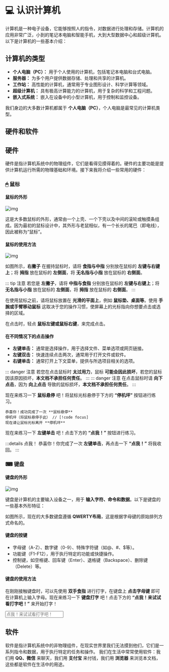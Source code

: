 # 💻 认识计算机

计算机是一种电子设备，它能够按照人的指令，对数据进行处理和存储。计算机的应用非常广泛，小到的笔记本电脑和智能手机，大到大型数据中心和超级计算机。以下是计算机的一些基本介绍：

## 计算机的类型

- **个人电脑（PC）：** 用于个人使用的计算机，包括笔记本电脑和台式电脑。
- **服务器：** 为多个用户提供数据存储、处理和共享的计算机。
- **工作站：** 高性能的计算机，通常用于专业图形设计、科学计算等领域。
- **超级计算机：** 具有极高计算能力的计算机，用于复杂的科学和工程问题。
- **嵌入式系统：** 嵌入在设备中的小型计算机，用于控制和监控设备。

我们身边的大多数计算机都属于 **个人电脑（PC）**，个人电脑是最常见的计算机类型。

## 硬件和软件

## 硬件

硬件是指计算机系统中的物理组件，它们是看得见摸得着的。硬件的主要功能是提供计算机运行所需的物理基础和环境。接下来我将介绍一些常用的硬件：

### 🖱 鼠标


#### 鼠标的外形

![img](https://www.tianxiajiu.com/wp-content/uploads/jishu/04132114287.jpg)

这是大多数鼠标的外形，通常由一个上壳、一个下壳以及中间的滚轮或触摸条组成。因为最初的鼠标设计中，其外形与老鼠相似，有一个长长的尾巴（即电线），因此被称为“鼠标”。


#### 鼠标的使用方法

![img](https://puui.qpic.cn/vpic_cover/o03389joos7/o03389joos7_hz.jpg/1280)

如图所示，**右撇子** 在握持鼠标时，请将 **食指与中指** 分别放在鼠标的 **左键与右键上**；将 **拇指** 放在鼠标的 **左侧面**，将 **无名指与小指** 放在鼠标的 **右侧面**。

::: tip 注意
若您是 **左撇子**，请将 **中指与食指** 分别放在鼠标的 **左键与右键上**；将 **无名指与小指** 放在鼠标的 **左侧面**，将 **拇指** 放在鼠标的 **右侧面**。
:::

在使用鼠标之前，请将鼠标放置在 **光滑的平面上**，例如 **鼠标垫、桌面等**。使用 **手腕或手臂移动鼠标** 这取决于您的操作习惯，使屏幕上的光标指向你想要点击或选择的区域。

在点击时，轻点 **鼠标左键或鼠标右键**，来完成点击。

#### 在不同情况下的点击操作

- **左键单击：** 通常是选择操作，用于选择文件、菜单选项或网页链接。
- **左键双击：** 快速连续点击两次，通常用于打开文件或软件。
- **右键单击：** 通常打开上下文菜单，提供与所选项目相关的选项。

::: danger 注意
若您在点击鼠标时 **太过用力**，鼠标 **可能会因此损坏**，若您的鼠标因该原因损坏，**本文档不承担任何责任**。
:::
::: danger 注意
在点击鼠标时请 **向下点击**，因为 **向上点击** 导致的鼠标损坏，**本文档不承担任何责任**。
:::

现在来练习一下 **鼠标悬停** 吧！将鼠标光标悬停于下方的 **“停机坪”** 按钮进行练习。

```
恭喜你！成功完成了一次 **鼠标悬停**
停机坪（将鼠标悬停于此） // [!code focus]
现在请让鼠标光标离开 **停机坪**
```

现在来练习一下 **左键单击** 吧！点击下方的 **“点我！”** 按钮进行练习。

:::details 点我！
恭喜你！你完成了一次 **左键单击**，再点击一下 **“点我！”** 将我收回。
:::

### ⌨ 键盘


#### 键盘的外形

![img](https://ts1.cn.mm.bing.net/th/id/R-C.321aa56f589cada6af3adf1a3626bcc3?rik=4BMOm7a00RAuQQ&riu=http%3a%2f%2fimgs.soufun.com%2fnewshezuo%2f201508%2f19%2f78%2f87858396dfd59769b095247de4de1707.jpeg&ehk=T16%2bn%2fq8ACOkicr9995dwvenG86LPmeu3mEATzx2vOo%3d&risl=&pid=ImgRaw&r=0)

键盘是计算机的主要输入设备之一，用于 **输入字符、命令和数据**。以下是键盘的一些基本外形特征：

如图所示，现在的大多数键盘遵循 **QWERTY布局**，这是根据字母键的原始排列方式命名的。

#### 键盘的按键

- 字母键（A-Z）、数字键（0-9）、特殊字符键（如@、#、$等）。
- 功能键（F1-F12），用于执行特定的功能或快捷操作。
- 控制键，如空格键、回车键（Enter）、退格键（Backspace）、删除键（Delete）等。

#### 键盘的使用方法

在刚刚接触键盘时，可以先使用 **双手食指** 进行打字，在键盘上 **点击字母键** 即可在计算机上输入字母。现在来练习一下 **键盘打字** 吧！点击下方的 **“点我！来试试看打字吧！”** 来开始打字！

<input type="text" placeholder="点我！来试试看打字吧！">

## 软件

软件是指计算机系统中的非物理组件，在现实世界里我们无法摸到他们，它们是一系列指令和数据，用于执行特定的任务和操作。
我们在生活中常常使用软件：我们用 **QQ、微信** 来聊天，我们用 **支付宝** 来付钱，我们用 **浏览器** 来浏览本文档，这些都是软件在生活中的用途。
